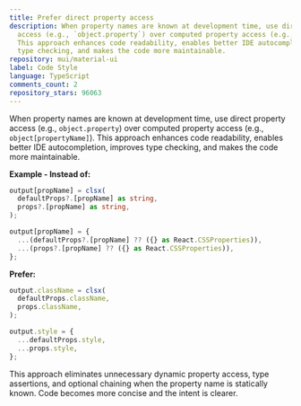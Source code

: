 ```yaml
---
title: Prefer direct property access
description: When property names are known at development time, use direct property
  access (e.g., `object.property`) over computed property access (e.g., `object[propertyName]`).
  This approach enhances code readability, enables better IDE autocompletion, improves
  type checking, and makes the code more maintainable.
repository: mui/material-ui
label: Code Style
language: TypeScript
comments_count: 2
repository_stars: 96063
---
```


When property names are known at development time, use direct property access (e.g., `object.property`) over computed property access (e.g., `object[propertyName]`). This approach enhances code readability, enables better IDE autocompletion, improves type checking, and makes the code more maintainable.

**Example - Instead of:**
```typescript
output[propName] = clsx(
  defaultProps?.[propName] as string,
  props?.[propName] as string,
);

output[propName] = {
  ...(defaultProps?.[propName] ?? ({} as React.CSSProperties)),
  ...(props?.[propName] ?? ({} as React.CSSProperties)),
};
```

**Prefer:**
```typescript
output.className = clsx(
  defaultProps.className,
  props.className,
);

output.style = {
  ...defaultProps.style,
  ...props.style,
};
```

This approach eliminates unnecessary dynamic property access, type assertions, and optional chaining when the property name is statically known. Code becomes more concise and the intent is clearer.